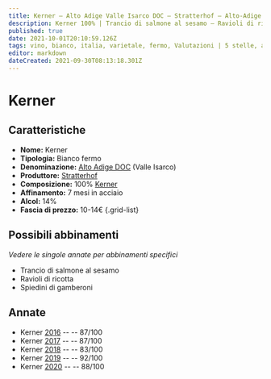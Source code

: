 ```yaml
---
title: Kerner – Alto Adige Valle Isarco DOC – Stratterhof – Alto-Adige (IT) – 10-14€ – 2★-5★
description: Kerner 100% | Trancio di salmone al sesamo – Ravioli di ricotta – Spiedini di gamberoni
published: true
date: 2021-10-01T20:10:59.126Z
tags: vino, bianco, italia, varietale, fermo, Valutazioni | 5 stelle, alto-adige, Prezzi | 10-14€, kerner, trancio di salmone al sesamo, ravioli di ricotta, spiedini di gamberoni
editor: markdown
dateCreated: 2021-09-30T08:13:18.301Z
---
```


# Kerner

## Caratteristiche
- **Nome:** Kerner
- **Tipologia:** Bianco fermo 
- **Denominazione:** [Alto Adige DOC](/denominazioni/Italia/Alto-Adige/DOC/Alto-Adige) (Valle Isarco)
- **Produttore:** [Stratterhof](/produttori/Italia/Alto-Adige/Stratterhof) 
- **Composizione:** 100% [Kerner](/vitigni/Germania/bacca-bianca/kerner)
- **Affinamento:** 7 mesi in acciaio
- **Alcol:** 14%
- **Fascia di prezzo:** 10-14€
{.grid-list}




## Possibili abbinamenti
*Vedere le singole annate per abbinamenti specifici*

- Trancio di salmone al sesamo
- Ravioli di ricotta
- Spiedini di gamberoni

## Annate
- Kerner [2016](/vini/Italia/Alto-Adige/Stratterhof/Kerner/2016) -- <span class="star-3"></span> -- 87/100
- Kerner [2017](/vini/Italia/Alto-Adige/Stratterhof/Kerner/2017) -- <span class="star-3"></span> -- 87/100 
- Kerner [2018](/vini/Italia/Alto-Adige/Stratterhof/Kerner/2018) -- <span class="star-2"></span> -- 83/100
- Kerner [2019](/vini/Italia/Alto-Adige/Stratterhof/Kerner/2019) -- <span class="star-5"></span> -- 92/100 
- Kerner [2020](/vini/Italia/Alto-Adige/Stratterhof/Kerner/2020) -- <span class="star-3"></span> -- 88/100 
 